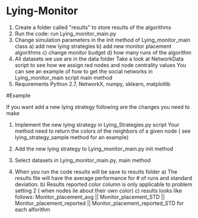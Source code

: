 # Lying-Monitor

1) Create a folder called "results" to store results of the algorithms
2) Run the code: run Lying_monitor_main.py
3) Change simulation parameters in the init method of Lying_monitor_main class
	a) add new lying strategies 
	b) add new monitor placement algorithms
	c) change monitor budget
	d) how many runs of the algorithm
4) All datasets we use are in the data folder
	Take a look at NetworkData script to see how we assign red nodes and node centrality values
	You can see an example of how to get the social networks in Lying_monitor_main script main 		method
5) Requirements
	Python 2.7, NetworkX, numpy, sklearn, matplotlib
	
	
	
#Example

If you  want add a new lying strategy following are the changes you need to make

1) Implement the new lying strategy in Lying_Strategies.py script
	Your method need to return the colors of the neighbors of a given node ( see lying_strategy_sample method for an example)

2) Add the new lying strategy to Lying_monitor_main.py init method

3) Select datasets in Lying_monitor_main.py, main method

4) When you run the code results will be save to results folder
	a) The results file will have the average performance for # of runs and standard deviation.
	b) Results reported color column is only applicable to problem setting 2 ( when nodes lie about their own color)
	c) results looks like follows:
	Monitor_placement_avg || Monitor_placement_STD || Monitor_placement_reported || Monitor_placement_reported_STD for each alforithm
	